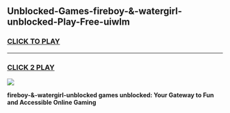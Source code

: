 
## Unblocked-Games-fireboy-&-watergirl-unblocked-Play-Free-uiwlm
<h3>
<a href="https://premium76.site?title=fireboy-&-watergirl-unblocked&ref=23A">CLICK TO PLAY</a></h3>
<hr>

<h3>
<a href="https://premium76.site?title=fireboy-&-watergirl-unblocked&ref=23A">CLICK 2 PLAY</a>
  
</h3>

<a href="https://premium76.site?title=fireboy-&-watergirl-unblocked&ref=23A"><img src="https://clearcache.store/games.png"></a>


**fireboy-&-watergirl-unblocked games unblocked: Your Gateway to Fun and Accessible Online Gaming**
